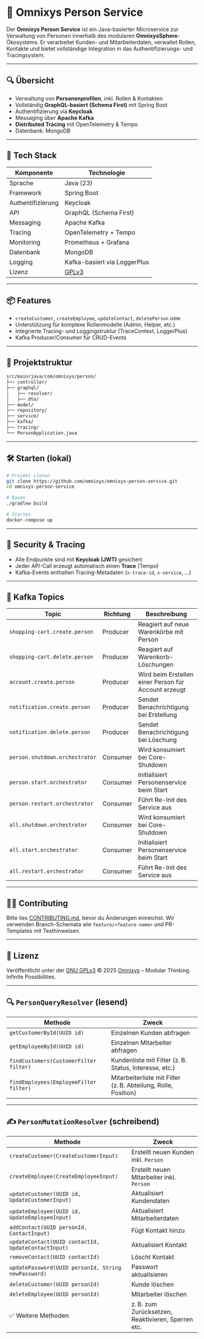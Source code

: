# 👤 Omnixys Person Service

Der **Omnixys Person Service** ist ein Java-basierter Microservice zur Verwaltung von Personen innerhalb des modularen **OmnixysSphere**-Ökosystems. Er verarbeitet Kunden- und Mitarbeiterdaten, verwaltet Rollen, Kontakte und bietet vollständige Integration in das Authentifizierungs- und Tracingsystem.

---

## 🔍 Übersicht

* Verwaltung von **Personenprofilen**, inkl. Rollen & Kontakten
* Vollständig **GraphQL-basiert (Schema First)** mit Spring Boot
* Authentifizierung via **Keycloak**
* Messaging über **Apache Kafka**
* **Distributed Tracing** mit OpenTelemetry & Tempo
* Datenbank: MongoDB

---

## 🚀 Tech Stack

| Komponente        | Technologie                  |
| ----------------- | ---------------------------- |
| Sprache           | Java (23)                    |
| Framework         | Spring Boot                  |
| Authentifizierung | Keycloak                     |
| API               | GraphQL (Schema First)       |
| Messaging         | Apache Kafka                 |
| Tracing           | OpenTelemetry + Tempo        |
| Monitoring        | Prometheus + Grafana         |
| Datenbank         | MongoDB                      |
| Logging           | Kafka-basiert via LoggerPlus |
| Lizenz            | [GPLv3](./LICENSE.md)        |

---

## 📦 Features

* `createCustomer`, `createEmployee`, `updateContact`, `deletePerson` usw.
* Unterstützung für komplexe Rollenmodelle (Admin, Helper, etc.)
* Integrierte Tracing- und Loggingstruktur (TraceContext, LoggerPlus)
* Kafka Producer/Consumer für CRUD-Events

---

## 🧾 Projektstruktur

```bash
src/main/java/com/omnixys/person/
├── controller/
├── graphql/
│   ├── resolver/
│   ├── dto/
├── model/
├── repository/
├── service/
├── kafka/
├── tracing/
└── PersonApplication.java
```

---

## 🛠️ Starten (lokal)

```bash
# Projekt clonen
git clone https://github.com/omnixys/omnixys-person-service.git
cd omnixys-person-service

# Bauen
./gradlew build

# Starten
docker-compose up
```

---

## 🔐 Security & Tracing

* Alle Endpunkte sind mit **Keycloak (JWT)** gesichert
* Jeder API-Call erzeugt automatisch einen **Trace** (Tempo)
* Kafka-Events enthalten Tracing-Metadaten (`x-trace-id`, `x-service`, ...)

---

## 📣 Kafka Topics

| Topic                          | Richtung | Beschreibung                                         |
|--------------------------------| -------- | ---------------------------------------------------- |
| `shopping-cart.create.person`  | Producer | Reagiert auf neue Warenkörbe mit Person              |
| `shopping-cart.delete.person`  | Producer | Reagiert auf Warenkorb-Löschungen                    |
| `account.create.person`        | Producer | Wird beim Erstellen einer Person für Account erzeugt |
| `notification.create.person`   | Producer | Sendet Benachrichtigung bei Erstellung               |
| `notification.delete.person`   | Producer | Sendet Benachrichtigung bei Löschung                 |
| `person.shutdown.orchestrator` | Consumer | Wird konsumiert bei Core-Shutdown                    |
| `person.start.orchestrator`    | Consumer | Initialisiert Personenservice beim Start             |
| `person.restart.orchestrator`  | Consumer | Führt Re-Init des Service aus                        |
| `all.shutdown.orchestrator`    | Consumer | Wird konsumiert bei Core-Shutdown                    |
| `all.start.orchestrator`       | Consumer | Initialisiert Personenservice beim Start             |
| `all.restart.orchestrator`     | Consumer | Führt Re-Init des Service aus                        |
---

## 🧑‍💻 Contributing

Bitte lies [CONTRIBUTING.md](./CONTRIBUTING.md), bevor du Änderungen einreichst.
Wir verwenden Branch-Schemata wie `feature/<feature-name>` und PR-Templates mit Testhinweisen.

---

## 📄 Lizenz

Veröffentlicht unter der [GNU GPLv3](./LICENSE.md)
© 2025 [Omnixys](https://omnixys.com) – Modular Thinking. Infinite Possibilities.

---

## 🔍 `PersonQueryResolver` (lesend)

| Methode | Zweck |
|--------|-------|
| `getCustomerById(UUID id)` | Einzelnen Kunden abfragen |
| `getEmployeeById(UUID id)` | Einzelnen Mitarbeiter abfragen |
| `findCustomers(CustomerFilter filter)` | Kundenliste mit Filter (z. B. Status, Interesse, etc.) |
| `findEmployees(EmployeeFilter filter)` | Mitarbeiterliste mit Filter (z. B. Abteilung, Rolle, Position) |

---

## ✍️ `PersonMutationResolver` (schreibend)

| Methode | Zweck |
|--------|-------|
| `createCustomer(CreateCustomerInput)` | Erstellt neuen Kunden inkl. `Person` |
| `createEmployee(CreateEmployeeInput)` | Erstellt neuen Mitarbeiter inkl. `Person` |
| `updateCustomer(UUID id, UpdateCustomerInput)` | Aktualisiert Kundendaten |
| `updateEmployee(UUID id, UpdateEmployeeInput)` | Aktualisiert Mitarbeiterdaten |
| `addContact(UUID personId, ContactInput)` | Fügt Kontakt hinzu |
| `updateContact(UUID contactId, UpdateContactInput)` | Aktualisiert Kontakt |
| `removeContact(UUID contactId)` | Löscht Kontakt |
| `updatePassword(UUID personId, String newPassword)` | Passwort aktualisieren |
| `deleteCustomer(UUID personId)` | Kunde löschen |
| `deleteEmployee(UUID personId)` | Mitarbeiter löschen |
| ✅ Weitere Methoden | z. B. zum Zurücksetzen, Reaktivieren, Sperren etc.

